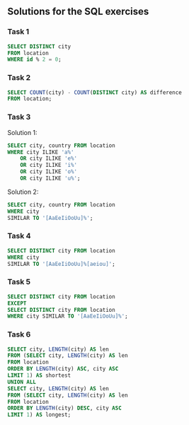 ## Solutions for the SQL exercises

### Task 1

```sql {"id":"01J265M8T9HKE6D7HYC677TSBC"}
SELECT DISTINCT city
FROM location
WHERE id % 2 = 0;
```

### Task 2

```sql {"id":"01J265M8T9HKE6D7HYC72Y8S5D"}
SELECT COUNT(city) - COUNT(DISTINCT city) AS difference
FROM location;
```

### Task 3

Solution 1:

```sql {"id":"01J267S81DQ9NQ2R8W3B9FDV64"}
SELECT city, country FROM location
WHERE city ILIKE 'a%'
    OR city ILIKE 'e%'
    OR city ILIKE 'i%'
    OR city ILIKE 'o%'
    OR city ILIKE 'u%';
```

Solution 2:

```sql {"id":"01J269N7METJ8STF77EP34X3K0"}
SELECT city, country FROM location
WHERE city
SIMILAR TO '[AaEeIiOoUu]%';
```

### Task 4

```sql {"id":"01J26ANGQ210M9KB89TRKPN8WM"}
SELECT DISTINCT city FROM location
WHERE city
SIMILAR TO '[AaEeIiOoUu]%[aeiou]';
```

### Task 5

```sql {"id":"01J26BKR0XWBH50BNJDATM280P"}
SELECT DISTINCT city FROM location
EXCEPT
SELECT DISTINCT city FROM location
WHERE city SIMILAR TO '[AaEeIiOoUu]%';
```

### Task 6

```sql {"id":"01J265M8T9HKE6D7HYCAJJKXM5"}
SELECT city, LENGTH(city) AS len
FROM (SELECT city, LENGTH(city) AS len
FROM location
ORDER BY LENGTH(city) ASC, city ASC
LIMIT 1) AS shortest
UNION ALL
SELECT city, LENGTH(city) AS len
FROM (SELECT city, LENGTH(city) AS len
FROM location
ORDER BY LENGTH(city) DESC, city ASC
LIMIT 1) AS longest;
```